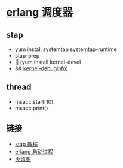 # [erlang 调度器](../code/erlang_scheduler)

## stap
* yum install systemtap systemtap-runtime
*   stap-prep
*   || (yum install kernel-devel
*   && [kernel-debuginfo](http://debuginfo.centos.org/6/x86_64/))

## thread
* msacc:start(10).
* msacc:print()


## 链接
* [stap 教程](https://spacewander.gitbooks.io/systemtapbeginnersguide_zh/content/index.html)
* [erlang 启动过程](http://www.cnblogs.com/zhengsyao/archive/2012/08/15/Erlang-otp_start_up.html)
* [火焰图](https://github.com/brendangregg/FlameGraph)
